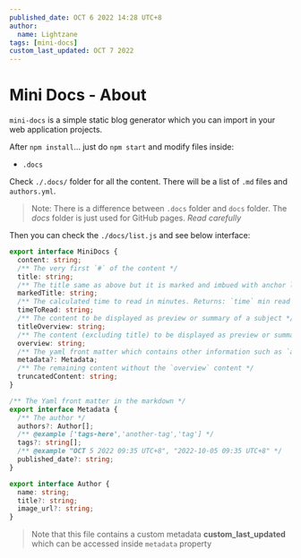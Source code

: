 ```yaml
---
published_date: OCT 6 2022 14:28 UTC+8
author:
  name: Lightzane
tags: [mini-docs]
custom_last_updated: OCT 7 2022
---
```


# Mini Docs - About

`mini-docs` is a simple static blog generator which you can import in your web application projects.

After `npm install`... just do `npm start` and modify files inside:

- `.docs`

Check `./.docs/` folder for all the content. There will be a list of `.md` files and `authors.yml`.

> Note: There is a difference between `.docs` folder and `docs` folder. The _docs_ folder is just used for GitHub pages. _Read carefully_

Then you can check the `./docs/list.js` and see below interface:

<!-- truncate -->

```ts
export interface MiniDocs {
  content: string;
  /** The very first `#` of the content */
  title: string;
  /** The title same as above but it is marked and imbued with anchor link inside `h1` tag */
  markedTitle: string;
  /** The calculated time to read in minutes. Returns: `time` min read */
  timeToRead: string;
  /** The content to be displayed as preview or summary of a subject */
  titleOverview: string;
  /** The content (excluding title) to be displayed as preview or summary of a subject */
  overview: string;
  /** The yaml front matter which contains other information such as `authors`, `tags`, `published_date`, and other custom fields */
  metadata?: Metadata;
  /** The remaining content without the `overview` content */
  truncatedContent: string;
}

/** The Yaml front matter in the markdown */
export interface Metadata {
  /** The author */
  authors?: Author[];
  /** @example ['tags-here','another-tag','tag'] */
  tags?: string[];
  /** @example "OCT 5 2022 09:35 UTC+8", "2022-10-05 09:35 UTC+8" */
  published_date?: string;
}

export interface Author {
  name: string;
  title?: string;
  image_url?: string;
}
```

> Note that this file contains a custom metadata **custom_last_updated** which can be accessed inside `metadata` property

